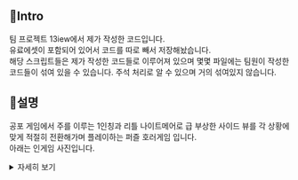 ## 📌Intro
팀 프로젝트 13iew에서 제가 작성한 코드입니다.  
유료에셋이 포함되어 있어서 코드를 따로 빼서 저장해놨습니다.  
해당 스크립트들은 제가 작성한 코드들로 이루어져 있으며 몇몇 파일에는 팀원이 작성한 코드들이 섞여 있을 수 있습니다. 주석 처리로 알 수 있으며 거의 섞여있지 않습니다.
## 📌설명
공포 게임에서 주를 이루는 1인칭과 리틀 나이트메어로 급 부상한 사이드 뷰를 각 상황에 맞게 적절히 전환해가며 플레이하는 퍼즐 호러게임 입니다.  
아래는 인게임 사진입니다.
<details>
<summary>자세히 보기</summary>

![Screenshot_1](https://user-images.githubusercontent.com/28759527/193551100-94cc50a8-6bef-4f5c-9ffb-39cc2e53c1cf.png)
![Screenshot_2](https://user-images.githubusercontent.com/28759527/193551113-a20f8e94-f172-4806-a435-4a5aeac5cd11.png)
![Screenshot_3](https://user-images.githubusercontent.com/28759527/193551135-51994e39-eb58-4bd1-ad0f-78895541490a.png)
![Screenshot_4](https://user-images.githubusercontent.com/28759527/193551147-7a925cd0-1215-4c76-b295-2f04f6a553cb.png)
![Screenshot_5](https://user-images.githubusercontent.com/28759527/193551172-912f18aa-eb7b-4d27-9bdf-571b10d72a51.png)
![Screenshot_6](https://user-images.githubusercontent.com/28759527/193551190-e3926574-5621-409e-8adc-ae6b67dcf238.png)
![Screenshot_7](https://user-images.githubusercontent.com/28759527/193551205-ab59fcb3-c79e-4c9f-ae47-589846188814.png)
</details>
